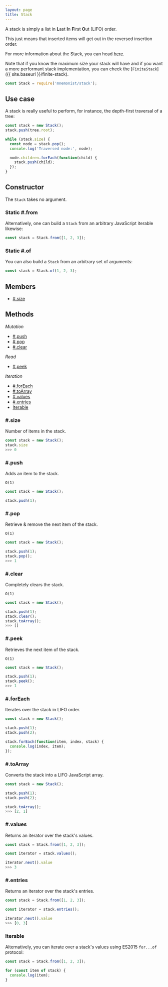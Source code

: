 ```yaml
---
layout: page
title: Stack
---
```


A stack is simply a list in **L**ast **I**n **F**irst **O**ut (LIFO) order.

This just means that inserted items will get out in the reversed insertion order.

For more information about the Stack, you can head [here](https://en.wikipedia.org/wiki/Stack_(abstract_data_type)).

Note that if you know the maximum size your stack will have and if you want a more performant stack implementation, you can check the [`FiniteStack`]({{ site.baseurl }}/finite-stack).

```js
const Stack = require('mnemonist/stack');
```

## Use case

A stack is really useful to perform, for instance, the depth-first traversal of a tree:

```js
const stack = new Stack();
stack.push(tree.root);

while (stack.size) {
  const node = stack.pop();
  console.log('Traversed node:', node);

  node.children.forEach(function(child) {
    stack.push(child);
  });
}
```

## Constructor

The `Stack` takes no argument.

### Static #.from

Alternatively, one can build a `Stack` from an arbitrary JavaScript iterable likewise:

```js
const stack = Stack.from([1, 2, 3]);
```

### Static #.of

You can also build a `Stack` from an arbitrary set of arguments:

```js
const stack = Stack.of(1, 2, 3);
```

## Members

* [#.size](#size)

## Methods

*Mutation*

* [#.push](#push)
* [#.pop](#pop)
* [#.clear](#clear)

*Read*

* [#.peek](#peek)

*Iteration*

* [#.forEach](#foreach)
* [#.toArray](#toarray)
* [#.values](#values)
* [#.entries](#entries)
* [Iterable](#iterable)

### #.size

Number of items in the stack.

```js
const stack = new Stack();
stack.size
>>> 0
```

### #.push

Adds an item to the stack.

`O(1)`

```js
const stack = new Stack();

stack.push(1);
```

### #.pop

Retrieve & remove the next item of the stack.

`O(1)`

```js
const stack = new Stack();

stack.push(1);
stack.pop();
>>> 1
```

### #.clear

Completely clears the stack.

`O(1)`

```js
const stack = new Stack();

stack.push(1);
stack.clear();
stack.toArray();
>>> []
```

### #.peek

Retrieves the next item of the stack.

`O(1)`

```js
const stack = new Stack();

stack.push(1);
stack.peek();
>>> 1
```

### #.forEach

Iterates over the stack in LIFO order.

```js
const stack = new Stack();

stack.push(1);
stack.push(2);

stack.forEach(function(item, index, stack) {
  console.log(index, item);
});
```

### #.toArray

Converts the stack into a LIFO JavaScript array.

```js
const stack = new Stack();

stack.push(1);
stack.push(2);

stack.toArray();
>>> [2, 1]
```

### #.values

Returns an iterator over the stack's values.

```js
const stack = Stack.from([1, 2, 3]);

const iterator = stack.values();

iterator.next().value
>>> 3
```

### #.entries

Returns an iterator over the stack's entries.

```js
const stack = Stack.from([1, 2, 3]);

const iterator = stack.entries();

iterator.next().value
>>> [0, 3]
```

### Iterable

Alternatively, you can iterate over a stack's values using ES2015 `for...of` protocol:

```js
const stack = Stack.from([1, 2, 3]);

for (const item of stack) {
  console.log(item);
}
```
